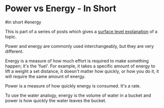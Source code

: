 # Power vs Energy - In Short

#in short
#energy

This is part of a series of posts which gives a [surface level explanation](https://www.seangoedecke.com/shallow-technical-knowledge/)
of a topic.

Power and energy are commonly used interchangeably, but they are very different.

Energy is a measure of how much effort is required to make something happen; it's the 'fuel'. For example, it takes a
specific amount of energy to lift a weight a set distance, it doesn't matter how quickly, or how you do it, it will
require the same amount of energy.

Power is a measure of how quickly energy is consumed. It's a rate.

To use the water analogy, energy is the volume of water in a bucket and power is how quickly the water leaves the bucket.
